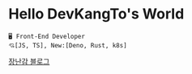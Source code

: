 # Hello DevKangTo's World

```
🖥 Front-End Developer
💘[JS, TS], New:[Deno, Rust, k8s]
```

[장난감 블로그](kangto.dev)
